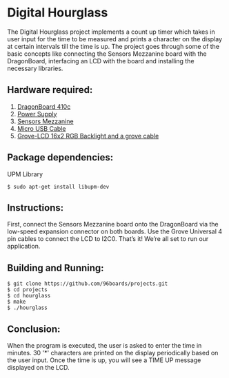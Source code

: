 # Digital Hourglass

The Digital Hourglass project implements a count up timer which takes in user input for the time to be 
measured and prints a character on the display at certain intervals till the time is up. The project 
goes through some of the basic concepts like connecting the Sensors Mezzanine board with the DragonBoard, 
interfacing an LCD with the board and installing the necessary libraries.

## Hardware required:

1. [DragonBoard 410c](http://www.96boards.org/product/dragonboard410c/)
2. [Power Supply](https://www.amazon.com/Adapter-Regulated-Supply-Copper-String/dp/B015G8DZK2)
2. [Sensors Mezzanine](http://www.96boards.org/product/sensors-mezzanine/)
3. [Micro USB Cable](https://www.amazon.com/AmazonBasics-USB-Male-Micro-Cable/dp/B01EK87A82/ref=sr_1_3?ie=UTF8&qid=1497618343&sr=8-3&keywords=micro%2Busb&th=1)
4. [Grove-LCD 16x2 RGB Backlight and a grove cable](https://www.seeedstudio.com/Grove-LCD-RGB-Backlight-p-1643.html)

## Package dependencies:
UPM Library
```
$ sudo apt-get install libupm-dev
```

## Instructions: 
First, connect the Sensors Mezzanine board onto the DragonBoard via the low-speed expansion connector on both boards. Use the Grove Universal 4 pin cables to connect the LCD to I2C0. That’s it! We’re all set to run our application.


## Building and Running:

```
$ git clone https://github.com/96boards/projects.git      
$ cd projects	
$ cd hourglass																													
$ make																															
$ ./hourglass
```																												


## Conclusion:

When the program is executed, the user is asked to enter the time in minutes. 30 '*' characters 
are printed on the display periodically based on the user input. Once the time is up, you will see 
a TIME UP message displayed on the LCD.
